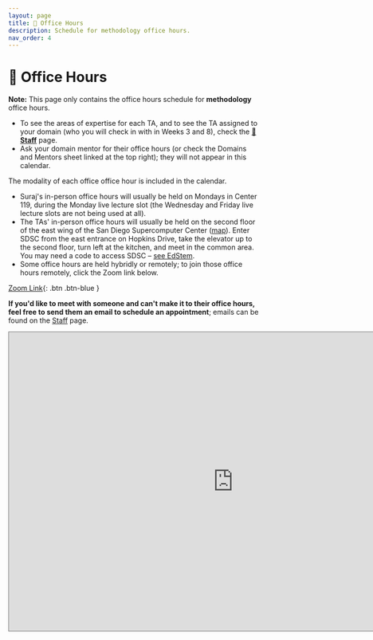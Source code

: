 ```yaml
---
layout: page
title: 📆 Office Hours
description: Schedule for methodology office hours.
nav_order: 4
---
```


# 📆 Office Hours

**Note:** This page only contains the office hours schedule for **methodology** office hours.
- To see the areas of expertise for each TA, and to see the TA assigned to your domain (who you will check in with in Weeks 3 and 8), check the **[🙋Staff](../staff)** page.
- Ask your domain mentor for their office hours (or check the Domains and Mentors sheet linked at the top right); they will not appear in this calendar.

The modality of each office office hour is included in the calendar.
- Suraj's in-person office hours will usually be held on Mondays in Center 119, during the Monday live lecture slot (the Wednesday and Friday live lecture slots are not being used at all).
- The TAs' in-person office hours will usually be held on the second floor of the east wing of the San Diego Supercomputer Center
([map](https://g.page/SDSC_UCSanDiego?share)). Enter SDSC from the east
entrance on Hopkins Drive, take the elevator up to the second floor, turn left
at the kitchen, and meet in the common area. You may need a code to access
SDSC – [see EdStem](https://edstem.org/us/courses/28947/discussion/1798016). 
- Some office hours are held hybridly or remotely; to join those office hours remotely, click the Zoom link below.

[Zoom Link](https://ucsd.zoom.us/j/96837216671){: .btn .btn-blue }

**If you'd like to meet with someone and can't make it to their office hours, feel free to send them an email to schedule an appointment**; emails can be found on the [Staff](../staff) page.

<iframe src="https://calendar.google.com/calendar/embed?height=600&wkst=1&bgcolor=%23ffffff&ctz=America%2FLos_Angeles&showTitle=0&mode=WEEK&showPrint=0&showCalendars=0&showTabs=0&src=Y19hMHEwNjJma2ZsYTg2cmRpajRtYjgzbGYwOEBncm91cC5jYWxlbmRhci5nb29nbGUuY29t&color=%23E67C73" style="border:solid 1px #777" width="900" height="600" frameborder="0" scrolling="no"></iframe>